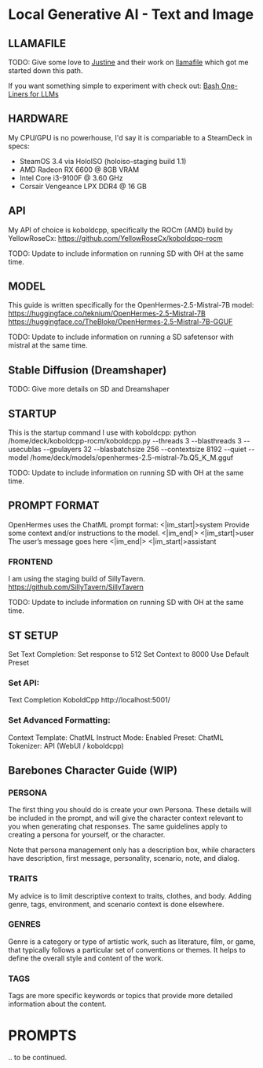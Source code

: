 # Local Generative AI - Text and Image

## LLAMAFILE

TODO: Give some love to [Justine](https://justine.lol) and their work on [llamafile](https://github.com/Mozilla-Ocho/llamafile) which got me started down this path.

If you want something simple to experiment with check out: [Bash One-Liners for LLMs](https://justine.lol/oneliners/)

## HARDWARE

My CPU/GPU is no powerhouse, I'd say it is compariable to a SteamDeck in specs:

- SteamOS 3.4 via HoloISO (holoiso-staging build 1.1)
-	AMD Radeon RX 6600 @ 8GB VRAM
-	Intel Core i3-9100F @ 3.60 GHz
-	Corsair Vengeance LPX DDR4 @ 16 GB

 ## API
 
 My API of choice is koboldcpp, specifically the ROCm (AMD) build by YellowRoseCx:
 	https://github.com/YellowRoseCx/koboldcpp-rocm

TODO: Update to include information on running SD with OH at the same time.

 ## MODEL
 
 This guide is written specifically for the OpenHermes-2.5-Mistral-7B model:
 	https://huggingface.co/teknium/OpenHermes-2.5-Mistral-7B
	https://huggingface.co/TheBloke/OpenHermes-2.5-Mistral-7B-GGUF

 TODO: Update to include information on running a SD safetensor with mistral at the same time.

 ## Stable Diffusion (Dreamshaper)

 TODO: Give more details on SD and Dreamshaper
 
 ## STARTUP
 
 This is the startup command I use with koboldcpp:
 	python /home/deck/koboldcpp-rocm/koboldcpp.py --threads 3 --blasthreads 3 --usecublas --gpulayers 32 --blasbatchsize 256 --contextsize 8192 --quiet --model /home/deck/models/openhermes-2.5-mistral-7b.Q5_K_M.gguf
 
 TODO: Update to include information on running SD with OH at the same time.
 
 ## PROMPT FORMAT
 
 OpenHermes uses the ChatML prompt format:
 	<|im_start|>system 
 	Provide some context and/or instructions to the model.
 	<|im_end|> 
 	<|im_start|>user 
 	The user’s message goes here
 	<|im_end|> 
 	<|im_start|>assistant 

### FRONTEND

 I am using the staging build of SillyTavern. https://github.com/SillyTavern/SillyTavern

 TODO: Update to include information on running SD with OH at the same time.

## ST SETUP

Set Text Completion:
Set response to 512
Set Context to 8000
Use Default Preset

### Set API:	

Text Completion
KoboldCpp
http://localhost:5001/

### Set Advanced Formatting:

Context Template: ChatML
Instruct Mode: Enabled
Preset: ChatML
Tokenizer: API (WebUI / koboldcpp)

## Barebones Character Guide (WIP)

### PERSONA

The first thing you should do is create your own Persona. These details
will be included in the prompt, and will give the character context 
relevant to you when generating chat responses. The same guidelines 
apply to creating a persona for yourself, or the character.

Note that persona management only has a description box, while characters
have description, first message, personality, scenario, note, and dialog.

### TRAITS

My advice is to limit descriptive context to traits, clothes, and body.
Adding genre, tags, environment, and scenario context is done elsewhere.

### GENRES

Genre is a category or type of artistic work, such as literature, film, or game, that typically follows a particular set of conventions or themes. It helps to define the overall style and content of the work.

### TAGS

Tags are more specific keywords or topics that provide more detailed information about the content.

# PROMPTS

.. to be continued.
